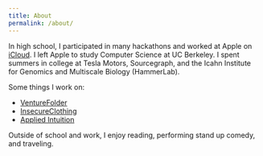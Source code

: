 ```yaml
---
title: About
permalink: /about/
---
```


<p>In high school, I participated in many hackathons and worked at Apple on <a href="http://icloud.com">iCloud</a>. I left Apple to study Computer Science at UC Berkeley. I spent summers in college at Tesla Motors, Sourcegraph, and the Icahn Institute for Genomics and Multiscale Biology (HammerLab).</p>

<p>Some things I work on:</p>
<ul>
  <li><a href="http://venturefolder.com">VentureFolder</a></li>
    <li><a href="http://insecureclothing.com">InsecureClothing</a></li>
    <li><a href="http://applied.co">Applied Intuition</a></li>
</ul>


<p>Outside of school and work, I enjoy reading, performing stand up comedy, and traveling.</p>
